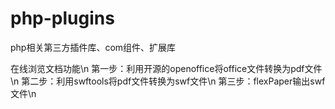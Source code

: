php-plugins
===========

php相关第三方插件库、com组件、扩展库

在线浏览文档功能\n
第一步：利用开源的openoffice将office文件转换为pdf文件\n
第二步：利用swftools将pdf文件转换为swf文件\n
第三步：flexPaper输出swf文件\n
